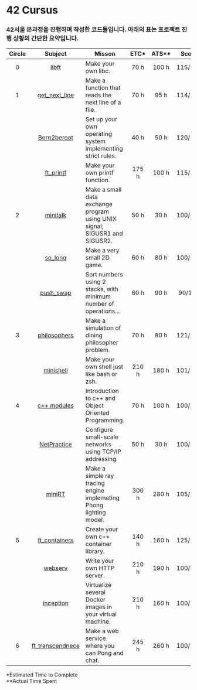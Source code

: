 # 42 Cursus

### 42서울 본과정을 진행하며 작성한 코드들입니다. 아래의 표는 프로젝트 진행 상황의 간단한 요약입니다.


| Circle |                                             Subject                                             | Misson                                                                     | ETC*  | ATS** |  Score  | Status |
| :----: | :---------------------------------------------------------------------------------------------: | -------------------------------------------------------------------------- | :---: | :---: | :-----: | :----: |
|   0    |            [libft](https://github.com/JaemooJung/42SEOUL/tree/master/circle_0/libft)            | Make your own libc.                                                        | 70 h  | 100 h | 115/100 |  pass  |
|   1    |    [get_next_line](https://github.com/JaemooJung/42SEOUL/tree/master/circle_1/get_next_line)    | Make a function that reads the next line of a file.                        | 70 h  | 95 h  | 114/100 |  pass  |
|        |      [Born2beroot](https://github.com/JaemooJung/42SEOUL/tree/master/circle_1/born2beroot)      | Set up your own operating system implementing strict rules.                | 40 h  | 50 h  | 120/100 |  pass  |
|        |        [ft_printf](https://github.com/JaemooJung/42SEOUL/tree/master/circle_1/ft_printf)        | Make your own printf function.                                             | 175 h | 100 h | 115/100 |  pass  |
|   2    |         [minitalk](https://github.com/JaemooJung/42SEOUL/tree/master/circle_2/minitalk)         | Make a small data exchange program using UNIX signal; SIGUSR1 and SIGUSR2. | 50 h  | 30 h  | 100/100 |  pass  |
|        |          [so_long](https://github.com/JaemooJung/42SEOUL/tree/master/circle_2/so_long)          | Make a very small 2D game.                                                 | 60 h  | 80 h  | 100/100 |  pass  |
|        |        [push_swap](https://github.com/JaemooJung/42SEOUL/tree/master/circle_2/push_swap)        | Sort numbers using 2 stacks, with minimum number of operations...          | 60 h  | 90 h  | 90/100  |  pass  |
|   3    |     [philosophers](https://github.com/JaemooJung/42SEOUL/tree/master/circle_3/philosophers)     | Make a simulation of dining philosopher problem.                           | 70 h  | 80 h  | 121/100 |  pass  |
|        |        [minishell](https://github.com/JaemooJung/42SEOUL/tree/master/circle_3/minishell)        | Make your own shell just like bash or zsh.                                 | 210 h | 180 h | 101/100 |  pass  |
|   4    |        [c++ modules](https://github.com/JaemooJung/42SEOUL/tree/master/circle_4/c%2B%2B)        | Introduction to c++ and Object Oriented Programming.                       | 70 h  | 100 h | 100/100 |  pass  |
|        |      [NetPractice](https://github.com/JaemooJung/42SEOUL/tree/master/circle_4/NetPractice)      | Configure small-scale networks using TCP/IP addressing.                    | 50 h  | 30 h  | 100/100 |  pass  |
|        |           [miniRT](https://github.com/JaemooJung/42SEOUL/tree/master/circle_4/miniRT)           | Make a simple ray tracing engine implemeting Phong lighting model.          | 300 h | 280 h | 105/100 |  pass  |
|   5    |    [ft_containers](https://github.com/JaemooJung/42SEOUL/tree/master/circle_5/ft_containers)    | Create your own c++ container library.                                     | 140 h | 160 h | 125/100 |  pass  |
|        |          [webserv](https://github.com/JaemooJung/42SEOUL/tree/master/circle_5/webserv)          | Write your own HTTP server.                                                | 210 h | 190 h | 100/100 |  pass  |
|        |        [inception](https://github.com/JaemooJung/42SEOUL/tree/master/circle_5/inception)        | Virtualize several Docker images in your virtual machine.                  | 210 h | 160 h | 100/100 |  pass  |
|   6    | [ft_transcendnece](https://github.com/JaemooJung/42SEOUL/tree/master/circle_6/ft_transcendence) | Make a web service where you can Pong and chat.                            | 245 h | 260 h | 100/100 |  pass  |

\*Estimated Time to Complete 
<br/>
\**Actual Time Spent
